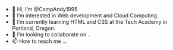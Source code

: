 - 👋 Hi, I’m @CampAndy1995
- 👀 I’m interested in Web development and Cloud Computing.
- 🌱 I’m currently learning HTML and CSS at the Tech Academy in Portland, Oregon.
- 💞️ I’m looking to collaborate on ..
- 📫 How to reach me ...

<!---
CampAndy1995/CampAndy1995 is a ✨ special ✨ repository because its `README.md` (this file) appears on your GitHub profile.
You can click the Preview link to take a look at your changes.
--->
